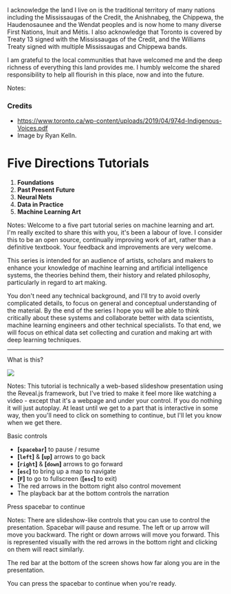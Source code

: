 <!-- .slide: data-audio-src="../audio/intro/acknowledgement.ogg" data-background-image="../images/Toronto.jpg" data-background-opacity="0.6" data-audio-advance="1000" -->
<div class="small tall">

I acknowledge the land I live on is the traditional territory of many nations
including the Mississaugas of the Credit, the Anishnabeg, the Chippewa, the
Haudenosaunee and the Wendat peoples and is now home to many diverse First
Nations, Inuit and Métis. I also acknowledge that Toronto is covered by Treaty 13 signed with the Mississaugas of the Credit, and the Williams Treaty signed with multiple Mississaugas and Chippewa bands.  

I am grateful to the local communities that have welcomed me and the deep richness of everything this land provides me. I humbly welcome the shared responsibility to help all flourish in this place, now and into the future. 

</div>

Notes:
### Credits
* https://www.toronto.ca/wp-content/uploads/2019/04/974d-Indigenous-Voices.pdf
* Image by Ryan Kelln.


<!-- .slide: data-audio-src="../audio/intro/01.ogg" data-background-video="../video/SunsetWavesMediumH264_Beachfront-B-roll.mp4" data-audio-advance="1500"-->
# Five Directions Tutorials <!-- .element: class="r-fit-text" -->

1. **Foundations**
2. **Past Present Future**
3. **Neural Nets**
4. **Data in Practice**
5. **Machine Learning Art**
   
Notes:
Welcome to a five part tutorial series on machine learning and art. I'm really excited to share this with you, it's been a labour of love. I consider this to be an open source, continually improving work of art, rather than a definitive textbook. Your feedback and improvements are very welcome.

This series is intended for an audience of artists, scholars and makers to enhance your knowledge of machine learning and artificial intelligence systems, the theories behind them, their history and related philosophy, particularly in regard to art making.

You don't need any technical background, and I'll try to avoid overly complicated details, to focus on general and conceptual understanding of the material. By the end of the series I hope you will be able to think critically about these systems and collaborate better with data scientists, machine learning engineers and other technical specialists. To that end, we will focus on ethical data set collecting and curation and making art with deep learning techniques.

---
<!-- .slide: data-audio-src="../audio/intro/02.ogg" -->
What is this?

![](../images/reveal-white-text.svg)

Notes:
This tutorial is technically a web-based slideshow presentation using the Reveal.js framework, but I've tried to make it feel more like watching a video - except that it's a webpage and under your control. If you do nothing it will just autoplay. At least until we get to a part that is interactive in some way, then you'll need to click on something to continue, but I'll let you know when we get there.


<!-- .slide: data-audio-src="../audio/intro/03.ogg" -->
Basic controls

<div class="small">

* **[`spacebar`]** to pause / resume
* **[`left`]** & **[`up`]** arrows to go back
* **[`right`]** & **[`down`]** arrows to go forward
* **[`esc`]** to bring up a map to navigate
* **[`F`]** to go to fullscreen (**[`esc`]** to exit)
* The red arrows in the bottom right also control movement
* The playback bar at the bottom controls the narration
 
</div>

Press spacebar to continue <!-- .element: class="fragment glow" data-audio-advance="-1" -->

Notes:
There are slideshow-like controls that you can use to control the presentation. Spacebar will pause and resume. The left or up arrow will move you backward. The right or down arrows will move you forward. This is represented visually with the red arrows in the bottom right and clicking on them will react similarly.

The red bar at the bottom of the screen shows how far along you are in the presentation.

You can press the spacebar to continue when you're ready.
